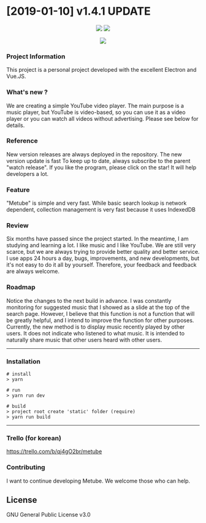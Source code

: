 # [2019-01-10] v1.4.1 UPDATE

<p align="center">
  <img src="https://i.imgur.com/4TF9sR3.png" />
  <img src="https://i.imgur.com/dz31Wvy.png" />
</p>

<p align="center">
  <img src="https://cdn-images-1.medium.com/max/500/1*4JNvT8VJrbLKzwmfvkFFAQ.png" />
</p>

### Project Information
This project is a personal project developed with the excellent Electron and Vue.JS.

### What's new ?
We are creating a simple  YouTube video player. The main purpose is a music player, but YouTube is video-based, so you can use it as a video player or you can watch all videos without advertising. Please see below for details.

### Reference
New version releases are always deployed in the repository. The new version update is fast
To keep up to date, always subscribe to the parent "watch release".
If you like the program, please click on the star! It will help developers a lot.

### Feature
"Metube" is simple and very fast. While basic search lookup is network dependent, collection management is very fast because it uses IndexedDB

### Review
Six months have passed since the project started.
In the meantime, I am studying and learning a lot.
I like music and I like YouTube.
We are still very scarce, but we are always trying to provide better quality and better service. I use apps 24 hours a day, bugs, improvements, and new developments, but it's not easy to do it all by yourself. Therefore, your feedback and feedback are always welcome.

### Roadmap
Notice the changes to the next build in advance.
I was constantly monitoring for suggested music that I showed as a slide at the top of the search page. However, I believe that this function is not a function that will be greatly helpful, and I intend to improve the function for other purposes. Currently, the new method is to display music recently played by other users. It does not indicate who listened to what music. It is intended to naturally share music that other users  heard with other users.

***

### Installation
```
# install
> yarn

# run
> yarn run dev

# build
> project root create 'static' folder (require)
> yarn run build
```

***

### Trello (for korean)
<https://trello.com/b/qj4gO2br/metube>

### Contributing
I want to continue developing Metube. We welcome those who can help. <br/>

## License
GNU General Public License v3.0
